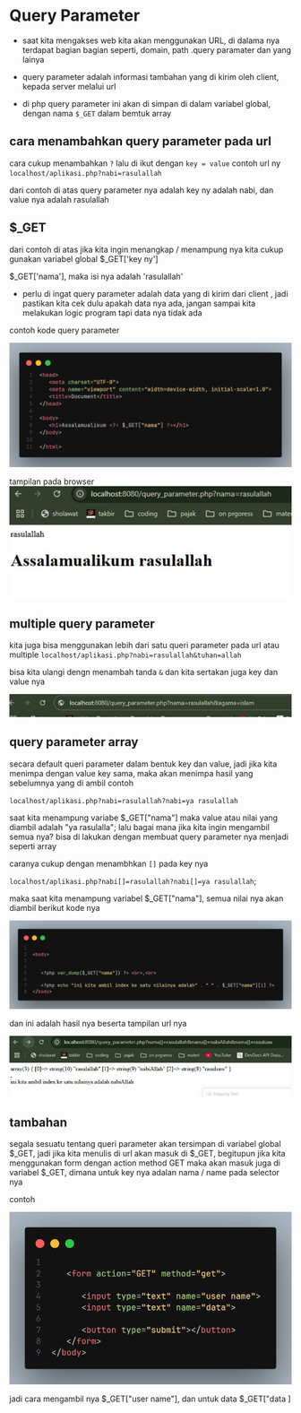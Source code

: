 # Query Parameter

- saat kita mengakses web kita akan menggunakan URL, di dalama nya terdapat bagian bagian seperti, domain, path .query paramater dan yang lainya

- query parameter adalah informasi tambahan yang di kirim oleh client, kepada server melalui url

- di php query parameter ini akan di simpan di dalam variabel global, dengan nama `$_GET` dalam bemtuk array

## cara menambahkan query parameter pada url
cara cukup menambahkan  `?` lalu di ikut dengan `key = value`
contoh url ny
`localhost/aplikasi.php?nabi=rasulallah`

dari contoh di atas query parameter nya adalah key ny adalah nabi, dan value nya adalah rasulallah


## $_GET
dari contoh di atas jika kita ingin menangkap / menampung nya
kita cukup gunakan variabel global $_GET['key ny']

 $_GET['nama'], maka isi nya adalah 'rasulallah'

- perlu di ingat query parameter adalah data  yang di kirim dari client , jadi pastikan kita cek dulu apakah data nya ada, jangan sampai kita melakukan logic program tapi data nya tidak ada

contoh kode query parameter

![contoh kode ](../foto/query_parameter.png)


tampilan pada browser
![queri parameter tampilan di url](../foto/query_parameter_tampilanUrl.JPG)


## multiple query parameter
kita juga bisa menggunakan lebih dari satu queri parameter pada url atau multiple
`localhost/aplikasi.php?nabi=rasulallah&tuhan=allah`

bisa kita ulangi dengn menambah tanda `&` dan kita sertakan juga key dan value nya

![queri parameter multiple](../foto/query_parameter_tampilanUrl_mutiple.JPG)


## query parameter array

secara default queri parameter dalam bentuk key dan value, 
jadi jika kita menimpa dengan value key sama, maka akan menimpa hasil yang sebelumnya yang di ambil contoh

`localhost/aplikasi.php?nabi=rasulallah?nabi=ya rasulallah`

saat kita menampung variabe $_GET["nama"]
maka value atau nilai yang diambil adalah "ya rasulalla"; 
lalu bagai mana jika kita ingin mengambil semua nya? bisa di lakukan dengan membuat query parameter nya menjadi seperti array

caranya 
cukup dengan menambhkan `[]` pada key nya 

`localhost/aplikasi.php?nabi[]=rasulallah?nabi[]=ya rasulallah`;


maka saat kita menampung variabel $_GET["nama"], semua nilai nya akan diambil
berikut kode nya

![kode query parameter array](../foto/query_parameter_array_code.png)

dan ini adalah hasil nya beserta tampilan url nya

![queri parameter array](../foto/query_parameter_array.JPG)


## tambahan

segala sesuatu tentang queri parameter akan tersimpan di variabel global $_GET,
jadi jika kita menulis di url akan masuk di $_GET, begitupun jika kita menggunakan form dengan action method GET
maka akan masuk juga di variabel $_GET, dimana untuk key nya adalan nama / name pada selector nya

contoh

![queri parameter pada form](../foto//query_parameterForm.png)

jadi cara mengambil nya 
$_GET["user name"], dan untuk data $_GET["data ]
